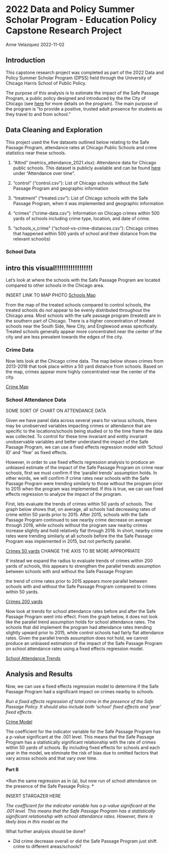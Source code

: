 2022 Data and Policy Summer Scholar Program - Education Policy Capstone
Research Project
================
Anne Velazquez
2022-11-02

## Introduction

This capstone research project was completed as part of the 2022 Data
and Policy Summer Scholar Program (DPSS) held through the University of
Chicago Harris School of Public Policy.

The purpose of this analysis is to estimate the impact of the Safe
Passage Program, a public policy designed and introduced by the the City
of Chicago (see
[here](https://www.cps.edu/services-and-supports/student-safety-and-security/safe-passage-program/)
for more details on the program). The main purpose of the program is “to
provide a positive, trusted adult presence for students as they travel
to and from school.”

## Data Cleaning and Exploration

This project used the five datasets outlined below relating to the Safe
Passage Program, attendance rates at Chicago Public Schools and crime
statistics near these schools.

1.  “Attnd” (metrics_attendance_2021.xlsx): Attendance data for Chicago
    public schools. This dataset is publicly available and can be found
    [here](https://www.cps.edu/about/district-data/metrics/) under
    “Attendance over time”.

2.  “control” (“control.csv”): List of Chicago schools without the Safe
    Passage Program and geographic information

3.  “treatment” (“treated.csv”): List of Chicago schools with the Safe
    Passage Program, when it was implemented and geographic information

4.  “crimes” (“crime-data.csv”): Information on Chicago crimes within
    500 yards of schools including crime type, location, and date of
    crime.

5.  “schools_v\_crime” (“school-vs-crime-distances.csv”): Chicago crimes
    that happened within 500 yards of school and their distance from the
    relevant school(s)

### School Data

## intro this visual!!!!!!!!!!!!!!!!!

Let’s look at where the schools with the Safe Passage Program are
located compared to other schools in the Chicago area.

INSERT LINK TO MAP PHOTO [Schools Map](SchoolsMap.png)

From the map of the treated schools compared to control schools, the
treated schools do *not* appear to be evenly distributed throughout the
Chicago area. Most schools with the safe passage program (treated) are
in the southern part of Chicago. There is a higher concentration of
treated schools near the South Side, New City, and Englewood areas
specifically. Treated schools generally appear more concentrated near
the center of the city and are less prevalent towards the edges of the
city.

### Crime Data

Now lets look at the Chicago crime data. The map below shows crimes from
2013-2018 that took place within a 50 yard distance from schools. Based
on the map, crimes appear more highly concentrated near the center of
the city.

[Crime Map](CrimeMap.png)

### School Attendance Data

SOME SORT OF CHART ON ATTENDANCE DATA

Given we have panel data across several years for various schools, there
may be unobserved variables impacting crimes or attendance that are
specific to the locations/schools being studied or to the time frame the
data was collected. To control for these time invariant and entity
invariant unobservable variables and better understand the impact of the
Safe Passage Program, we can use a fixed effects regression model with
‘School ID’ and ‘Year’ as fixed effects.

However, in order to use fixed effects regression analysis to produce an
unbiased estimate of the impact of the Safe Passage Program on crime
near schools, first we must confirm if the ‘parallel trends’ assumption
holds. In other words, we will confirm if crime rates near schools with
the Safe Passage Program were trending similarly to those without the
program prior to 2015 when the program was implemented. If this is true,
we can use fixed effects regression to analyze the impact of the
program.

First, lets evaluate the trends of crimes within 50 yards of schools.
The graph below shows that, on average, all schools had decreasing rates
of crime within 50 yards prior to 2015. After 2015, schools with the
Safe Passage Program continued to see nearby crime decrease on average
through 2018, while schools without the program saw nearby crimes
increase slightly and hold relatively flat through 2018. In short,
nearby crime rates were trending similarly at all schools before the the
Safe Passage Program was implemented in 2015, but not perfectly
parallel.

[Crimes 50 yards](ParallelTrends_Crime50.png) CHANGE THE AXIS TO BE MORE
APPROPRIATE

If instead we expand the radius to evaluate trends of crimes within 200
yards of schools, this appears to strengthen the parallel trends
assumption between schools with and without the Safe Passage Program

the trend of crime rates prior to 2015 appears more parallel between
schools with and without the Safe Passage Program compared to crimes
within 50 yards.

[Crimes 200 yards](ParallelTrends_Crime200.png)

Now look at trends for school attendance rates before and after the Safe
Passage Program went into effect. From the graph below, it does not look
like the parallel trend assumption holds for school attendance rates.
The schools that did implement the program had attendance rates trending
slightly upward prior to 2015, while control schools had fairly flat
attendance rates. Given the parallel trends assumption does not hold, we
cannot produce an unbiased estimation of the impact of the Safe Passage
Program on school attendance rates using a fixed effects regression
model.

[School Attendance Trends](ParallelTrends_Attend.png)

## Analysis and Results

Now, we can use a fixed effects regression model to determine if the
Safe Passage Program had a significant impact on crimes nearby to
schools.

*Run a fixed effects regression of total crime in the presence of the
Safe Passage Policy. It should also include both ‘school’ fixed effects
and ‘year’ fixed effects.*

[Crime Model](model_crime.html)

The coefficient for the indicator variable for the Safe Passage Program
has a p-value significant at the .001 level. This means that the Safe
Passage Program has a statistically significant relationship with the
rate of crimes within 50 yards of schools. By including fixed effects
for schools and each year in the model, we eliminate the risk of bias
due to omitted factors that vary across schools and that vary over time.

#### Part B

*Run the same regression as in (a), but now run of school attendance on
the presence of the Safe Passage Policy. *

INSERT STARGAZER HERE

*The coefficient for the indicator variable has a p-value significant at
the .001 level. This means that the Safe Passage Program has a
statistically significant relationship with school attendance rates.
However, there is likely bias in this model as the*

What further analysis should be done?

-   Did crime decrease overall or did the Safe Passage Program just
    shift crime to different areas/schools?
